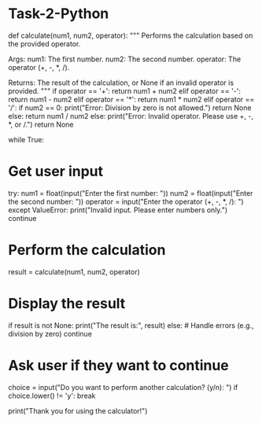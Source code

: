 # Task-2-Python
def calculate(num1, num2, operator):
  """
  Performs the calculation based on the provided operator.

  Args:
      num1: The first number.
      num2: The second number.
      operator: The operator (+, -, *, /).

  Returns:
      The result of the calculation, or None if an invalid operator is provided.
  """
  if operator == '+':
    return num1 + num2
  elif operator == '-':
    return num1 - num2
  elif operator == '*':
    return num1 * num2
  elif operator == '/':
    if num2 == 0:
      print("Error: Division by zero is not allowed.")
      return None
    else:
      return num1 / num2
  else:
    print("Error: Invalid operator. Please use +, -, *, or /.")
    return None

while True:
  # Get user input
  try:
    num1 = float(input("Enter the first number: "))
    num2 = float(input("Enter the second number: "))
    operator = input("Enter the operator (+, -, *, /): ")
  except ValueError:
    print("Invalid input. Please enter numbers only.")
    continue

  # Perform the calculation
  result = calculate(num1, num2, operator)

  # Display the result
  if result is not None:
    print("The result is:", result)
  else:
    # Handle errors (e.g., division by zero)
    continue

  # Ask user if they want to continue
  choice = input("Do you want to perform another calculation? (y/n): ")
  if choice.lower() != 'y':
    break

print("Thank you for using the calculator!")
